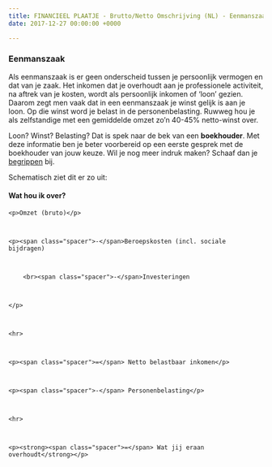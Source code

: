 ```yaml
---
title: FINANCIEEL PLAATJE - Brutto/Netto Omschrijving (NL) - Eenmanszaak
date: 2017-12-27 00:00:00 +0000

---
```

<h3> Eenmanszaak </h3>

Als eenmanszaak is er geen onderscheid tussen je persoonlijk vermogen en dat van je zaak. Het inkomen dat je overhoudt aan je professionele activiteit, na aftrek van je kosten, wordt als persoonlijk inkomen of ‘loon’ gezien. Daarom zegt men vaak dat in een eenmanszaak je winst gelijk is aan je loon. Op die winst word je belast in de personenbelasting. Ruwweg hou je als zelfstandige met een gemiddelde omzet zo’n 40-45% netto-winst over.

Loon? Winst? Belasting? Dat is spek naar de bek van een **boekhouder**. Met deze informatie ben je beter voorbereid op een eerste gesprek met de boekhouder van jouw keuze. Wil je nog meer indruk maken? Schaaf dan je [begrippen](https://www.xerius.be/nl-be/drive/ondernemingsvorm/ondernemingsvorm-onbepaald/begrippen) bij.

Schematisch ziet dit er zo uit:
<h4>Wat hou ik over?</h4>  
<style>

.netto-box{position:relative;padding:20px;margin-left:40px;margin:0 auto;background-color:#F0F0F0;}

.netto-box p{margin-left:20px;font-size:20px}

.netto-box .spacer{position:absolute;left:20px;}

h3 {color: #ed8b00;}

</style>

<div class="netto-box">

    <p>Omzet (bruto)</p>
    
    
    
    <p><span class="spacer">-</span>Beroepskosten (incl. sociale bijdragen)
    
    
    
    	<br><span class="spacer">-</span>Investeringen
    
    
    
    </p>
    
    
    
    <hr>
    
    
    
    <p><span class="spacer">=</span> Netto belastbaar inkomen</p>
    
    
    
    <p><span class="spacer">-</span> Personenbelasting</p>
    
    
    
    <hr>
    
    
    
    <p><strong><span class="spacer">=</span> Wat jij eraan overhoudt</strong></p>

</div>